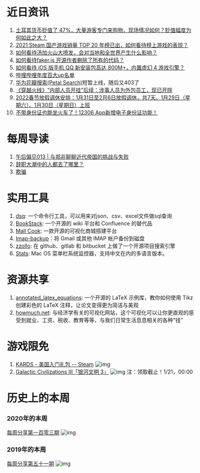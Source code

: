 # 近日资讯

1. [土耳其货币贬值了 47%，大量游客专门来购物，现场情况如何？贬值幅度为何如此之大？](https://www.zhihu.com/question/503650318)
2. [2021 Steam 国产游戏销量 TOP 20 年榜已出，如何看待榜上游戏的表现？](https://www.zhihu.com/question/511514188)
3. [如何看待汤加火山大喷发，会对当地和全世界产生什么影响？](https://www.zhihu.com/question/511681713)
4. [如何看待faker.js 开源作者删除了所有的代码？](https://www.zhihu.com/question/510180628)
5. [如何看待 iOS 版手机 QQ 新安装包高达 800M+，内置虚幻 4 游戏引擎？](https://www.zhihu.com/question/510686648)
6. [哔哩哔哩年度百大up名单](https://www.bilibili.com/BPU2021#/stage2)
7. [华为花瓣搜索(Petal Search)](https://petalsearch.com)短暂上线，随后又403了
8. [《穿越火线》“内部人员开挂”后续：涉事人员为外包员工，现已开除](https://www.ithome.com/0/598/175.htm)
9. [2022春节放假调休安排：1月31日至2月6日放假调休，共7天。1月29日（星期六）、1月30日（星期日）上班](http://www.gov.cn/gongbao/content/2021/content_5651728.htm)
10. [不带身份证也能坐火车了！12306 App新增电子身份证功能！](https://www.163.com/dy/article/GTMSTVEC051189P5.html)

# 每周导读

1. [午后偏见013 | 与郑非聊聊近代帝国的挑战与失败](https://mp.weixin.qq.com/s/Ty1WDEI3mqJV2fESXOlmfA)
2. [辞职大潮中的人都去了哪里？](https://mp.weixin.qq.com/s/5E3fPk1y-ML91Bh2LLqW5Q)
3. [欺骗](https://mp.weixin.qq.com/s/Qi88t9lp54i-BC53ZgfWCQ)

# 实用工具

1. [dsq](https://github.com/multiprocessio/dsq): 一个命令行工具，可以用来对json、csv、excel文件做sql查询
2. [BookStack](https://www.bookstackapp.com/): 一个开源的 wiki 平台和 Confluence 的替代品
3. [Mall Cook](https://github.com/wangyuan389/mall-cook): 一款开源的可视化商城搭建平台
4. [Imap-backup](https://github.com/joeyates/imap-backup)：将 Gmail 或其他 IMAP 帐户备份到磁盘
5. [zzollo](https://zzollo.co/): 在 github、gitlab 和 bitbucket 上做了一个开源项目搜索引擎
6. [Stats](https://github.com/exelban/stats): Mac OS 菜单栏系统监控器，支持中文在内的多语言版本。

# 资源共享

1. [annotated_latex_equations](https://github.com/synercys/annotated_latex_equations): 一个开源的 LaTeX 示例库，教你如何使用 Tikz 创建彩色的 LaTeX 注释，让论文变得更为简洁与美观
2. [howmuch.net](https://howmuch.net/): 与经济学有关的可视化网站，这个可视化可以让你更直观的感受到就业、工资、税收、教育等等，与我们日常生活息息相关的各种“钱”

# 游戏限免

1. [KARDS - 美国入门礼包 -- Steam](https://store.steampowered.com/app/1869350)
![img](http://mmbiz.qpic.cn/sz_mmbiz_png/pDARXZuibAKTPfgoYXXcg7XtWlQlQLkavfZFWO7PtmzEFYoDuEyO9yzJ2mqRIn6yFWVHaYLoksuib21BfqAI8WSA/0?wx_fmt=png)
2. [Galactic Civilizations III「银河文明 3」](https://www.epicgames.com/store/p/galactic-civilizations-iii)
![img](http://mmbiz.qpic.cn/sz_mmbiz_png/pDARXZuibAKTPfgoYXXcg7XtWlQlQLkavFbFTohuUdmjIlegDYmIa4a3OkOdm7x4lcp0uPdhvics5nsnDcWbibLMA/0?wx_fmt=png)
注：领取截止！1/21，00:00

# 历史上的本周

### 2020年的本周

[每周分享第一百零三期](https://mp.weixin.qq.com/s/7yOdETuNbsZZ-f82DOJ-eg)
![img](https://mmbiz.qpic.cn/sz_mmbiz_jpg/pDARXZuibAKQxribibwd3gMSpLgn2Ld43brB6CJ9fk2p2EjBrrLSCm7xcxVytPuRqSzJxtDpktzOYdC7bjNqwJU4A/640?wx_fmt=jpeg&tp=webp&wxfrom=5&wx_lazy=1&wx_co=1)

### 2019年的本周

[每周分享第五十一期](https://mp.weixin.qq.com/s/P53tUyQhOe3ymErE857UBw)
![img](https://mmbiz.qpic.cn/sz_mmbiz_png/pDARXZuibAKTa9sbFE6HJmN6j5L4NLEGKQywa1eUkBMbibbC1FBM5iblLYRwQWQf15jhFAYKk4tbbonL2b7aSlFBA/640?wx_fmt=png&tp=webp&wxfrom=5&wx_lazy=1&wx_co=1)

